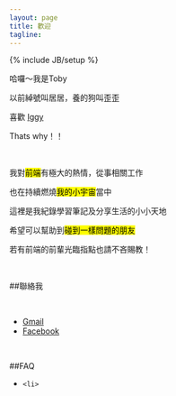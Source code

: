 ```yaml
---
layout: page
title: 歡迎
tagline: 
---
```

{% include JB/setup %}

哈囉～我是Toby

以前綽號叫居居，養的狗叫歪歪

喜歡
[Iggy](https://www.youtube.com/watch?v=u3u22OYqFGo#t=1m41s)

Thats why！！

<br/>

我對<mark>前端</mark>有極大的熱情，從事相關工作

也在持續燃燒<mark>我的小宇宙</mark>當中

這裡是我紀錄學習筆記及分享生活的小小天地

希望可以幫助到<mark>碰到一樣問題的朋友</mark>

若有前端的前輩光臨指點也請不吝賜教！

<br/>

##聯絡我

<br/>

<ul class="index_ul">
	<li><a href="mailto:toby4120@gmail.com">Gmail</a></li>
	<li><a href="https://www.facebook.com/gigi.chung.104">Facebook</a></li>
</ul>

<br/>

##FAQ

<ul>
	<li>
		
	<li>
</ul>